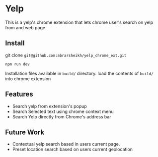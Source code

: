 # Yelp

This is a yelp's chrome extension that lets chrome user's search on yelp from and web page.

## Install
git clone `git@github.com:abrarsheikh/yelp_chrome_ext.git`
```
npm run dev
```

Installation files available in `build/` directory.
load the contents of `build/` into chrome extension

## Features
- Search yelp from extension's popup
- Search Selected text using chrome context menu
- Search Yelp directly from Chrome's address bar

## Future Work
- Contextual yelp search based in users current page.
- Preset location search based on users current geolocation
